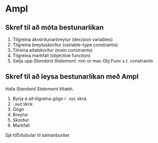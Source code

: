 # Ampl

## Skref til að móta bestunarlíkan

1. Tilgreina ákvörðunarbreytur (decision variables)
2. Tilgreina breytuskorður (variable-type constraints)
3. Tilreina aðalskorður (main constraints)
4. Tilgreina markfall (objective function)
5. Setja upp _Standard Statement_:
    min or max  Obj Func
    s.t.        constraints

## Skref til að leysa bestunarlíkan með Ampl

Hafa _Standard Statement_ tiltækt.

1. Byrja á að tilgreina gögn í `.dat` skrá.
2. `.mod` skrá:
  1. Gögn
  2. Breytur
  3. Skorður
  4. Markfall

Sjá td5/tubular til samanburðar.